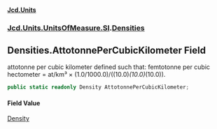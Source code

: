 #### [Jcd.Units](index.md 'index')

### [Jcd.Units.UnitsOfMeasure.SI](Jcd.Units.UnitsOfMeasure.SI.md 'Jcd.Units.UnitsOfMeasure.SI').[Densities](Densities.md 'Jcd.Units.UnitsOfMeasure.SI.Densities')

## Densities.AttotonnePerCubicKilometer Field

attotonne per cubic kilometer defined such that: femtotonne per cubic hectometer = at/km³ ×
(1.0/1000.0)/((10.0)*(10.0)*(10.0)).

```csharp
public static readonly Density AttotonnePerCubicKilometer;
```

#### Field Value

[Density](Density.md 'Jcd.Units.UnitTypes.Density')